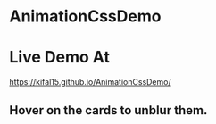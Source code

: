 # AnimationCssDemo
# Live Demo At
https://kifal15.github.io/AnimationCssDemo/
## Hover on the cards to unblur them. 

